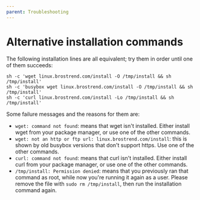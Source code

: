 ```yaml
---
parent: Troubleshooting
---
```


# Alternative installation commands

The following installation lines are all equivalent; try them in order until one of them succeeds:

```shell
sh -c 'wget linux.brostrend.com/install -O /tmp/install && sh /tmp/install'
sh -c 'busybox wget linux.brostrend.com/install -O /tmp/install && sh /tmp/install'
sh -c 'curl linux.brostrend.com/install -Lo /tmp/install && sh /tmp/install'
```

Some failure messages and the reasons for them are:
 * `wget: command not found`: means that wget isn't installed. Either install wget from your package manager, or use one of the other commands.
 * `wget: not an http or ftp url: linux.brostrend.com/install`: this is shown by old busybox versions that don't support https. Use one of the other commands.
* `curl: command not found`: means that curl isn't installed. Either install curl from your package manager, or use one of the other commands.
* `/tmp/install: Permission denied`: means that you previously ran that command as root, while now you're running it again as a user. Please remove the file with `sudo rm /tmp/install`, then run the installation command again.
